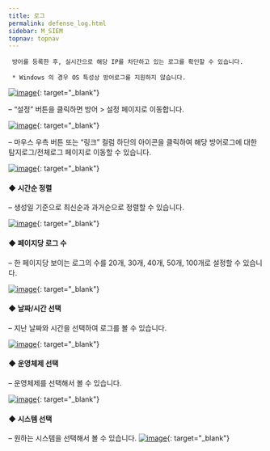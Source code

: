 ```yaml
---
title: 로그
permalink: defense_log.html
sidebar: M_SIEM
topnav: topnav
---
```


     방어를 등록한 후, 실시간으로 해당 IP를 차단하고 있는 로그를 확인할 수 있습니다.

     * Windows 의 경우 OS 특성상 방어로그를 지원하지 않습니다.

[![image](/docs/images/Manual/siem/log/1.png)](/docs/images/Manual/siem/log/1.png){: target="_blank"}

– “설정” 버튼을 클릭하면 방어 > 설정 페이지로 이동합니다.

[![image](/docs/images/Manual/siem/log/2.png)](/docs/images/Manual/siem/log/2.png){: target="_blank"}

– 마우스 우측 버튼 또는 “링크” 컬럼 하단의 아이콘을 클릭하여 해당 방어로그에 대한 탐지로그/전체로그 페이지로 이동할 수 있습니다.

 [![image](/docs/images/Manual/siem/log/3.png)](/docs/images/Manual/siem/log/3.png){: target="_blank"}

#### ◆ 시간순 정렬
– 생성일 기준으로 최신순과 과거순으로 정렬할 수 있습니다.

[![image](/docs/images/Manual/siem/log/4.png)](/docs/images/Manual/siem/log/4.png){: target="_blank"}
 

#### ◆ 페이지당 로그 수
– 한 페이지당 보이는 로그의 수를 20개, 30개, 40개, 50개, 100개로 설정할 수 있습니다.

[![image](/docs/images/Manual/siem/log/5.png)](/docs/images/Manual/siem/log/5.png){: target="_blank"}
 

#### ◆ 날짜/시간 선택
– 지난 날짜와 시간을 선택하여 로그를 볼 수 있습니다.

[![image](/docs/images/Manual/siem/log/6.png)](/docs/images/Manual/siem/log/6.png){: target="_blank"}
 

#### ◆ 운영체제 선택
– 운영체제를 선택해서 볼 수 있습니다.

[![image](/docs/images/Manual/siem/log/7.png)](/docs/images/Manual/siem/log/7.png){: target="_blank"}
 

#### ◆ 시스템 선택
– 원하는 시스템을 선택해서 볼 수 있습니다.
[![image](/docs/images/Manual/siem/log/8.png)](/docs/images/Manual/siem/log/8.png){: target="_blank"}